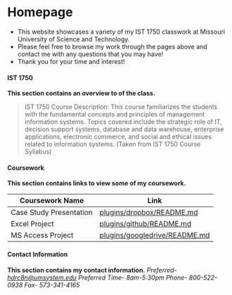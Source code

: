 # Homepage

  - This website showcases a variety of my IST 1750 classwork at Missouri University of Science and Technology.
  - Please feel free to browse my work through the pages above and contact me with any questions that you may have!
  - Thank you for your time and interest!
  
#### IST 1750
**This section contains an overview to of the class.**
> IST 1750 Course Description: This course familiarizes the students with the fundamental concepts and principles of management information systems. Topics covered include the strategic role of IT, decision support systems, database and data warehouse, enterprise applications, electronic commerce, and social and ethical issues related to information systems. (Taken from IST 1750 Course Syllabus)

#### Coursework
**This section contains links to view some of my coursework.**

| Coursework Name | Link |
| ------ | ------ |
| Case Study Presentation | [plugins/dropbox/README.md][CSP] |
| Excel Project | [plugins/github/README.md][EP] |
| MS Access Project | [plugins/googledrive/README.md][MSAP] |

#### Contact Information
**This section contains my contact information.**
*Preferred- hdrc8n@umsystem.edu
Preferred Time- 8am-5:30pm
Phone- 800-522-0938
Fax- 573-341-4165*

[//]: ()

   [CSP]: <https://github.com/joemccann/dillinger/tree/master/plugins/dropbox/README.md>
   [EP]: <https://github.com/joemccann/dillinger/tree/master/plugins/github/README.md>
   [MSAP]: <https://github.com/joemccann/dillinger/tree/master/plugins/googledrive/README.md>
